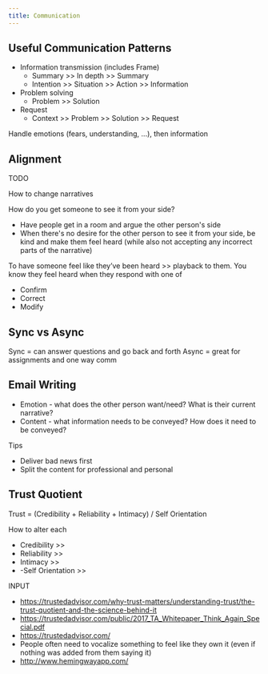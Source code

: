 ```yaml
---
title: Communication
---
```


## Useful Communication Patterns
- Information transmission (includes Frame)
  - Summary >> In depth >> Summary
  - Intention >> Situation >> Action >> Information
- Problem solving
  - Problem >> Solution
- Request
  - Context >> Problem >> Solution >> Request

Handle emotions (fears, understanding, ...), then information

## Alignment
TODO

How to change narratives

How do you get someone to see it from your side?
- Have people get in a room and argue the other person's side
- When there's no desire for the other person to see it from your side, be kind and make them feel heard (while also not accepting any incorrect parts of the narrative)

To have someone feel like they’ve been heard >> playback to them. You know they feel heard when they respond with one of
- Confirm
- Correct
- Modify


## Sync vs Async
Sync = can answer questions and go back and forth
Async = great for assignments and one way comm

## Email Writing
- Emotion - what does the other person want/need? What is their current narrative?
- Content - what information needs to be conveyed? How does it need to be conveyed?

Tips
- Deliver bad news first
- Split the content for professional and personal




## Trust Quotient
Trust = (Credibility + Reliability + Intimacy) / Self Orientation

How to alter each
- Credibility >>
- Reliability >>
- Intimacy >>
- -Self Orientation >>

INPUT
- https://trustedadvisor.com/why-trust-matters/understanding-trust/the-trust-quotient-and-the-science-behind-it
- https://trustedadvisor.com/public/2017_TA_Whitepaper_Think_Again_Special.pdf
- https://trustedadvisor.com/
- People often need to vocalize something to feel like they own it (even if nothing was added from them saying it)
- http://www.hemingwayapp.com/
